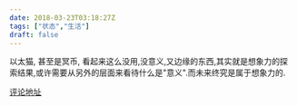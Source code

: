 ```yaml
---
date: 2018-03-23T03:18:27Z
tags: ["状态","生活"]
draft: false
---
```

以太猫, 甚至是冥币, 看起来这么没用,没意义,又边缘的东西,其实就是想象力的探索结果,或许需要从另外的层面来看待什么是"意义".而未来终究是属于想象力的. ​​​​

[评论地址](https://github.com/kaidiren/D6/issues/8)